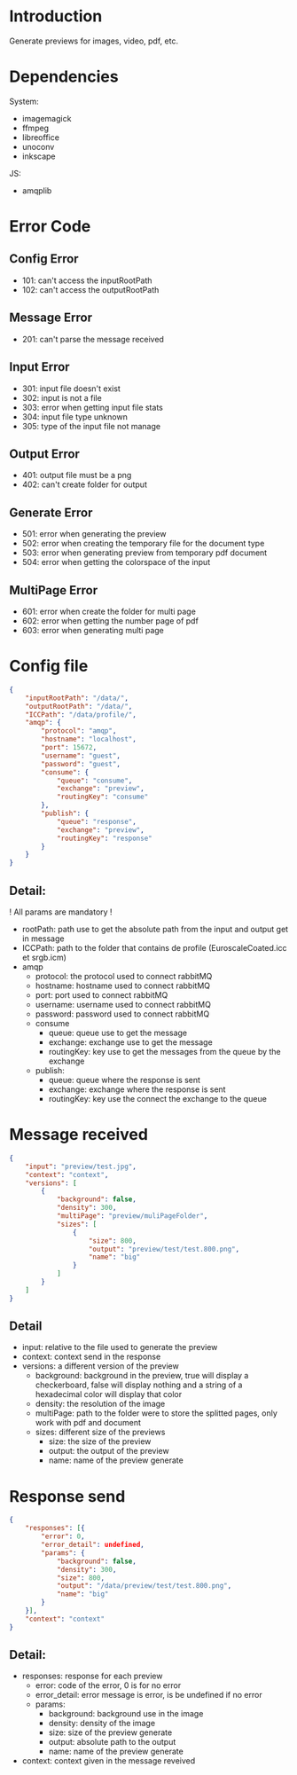# Introduction

Generate previews for images, video, pdf, etc.

# Dependencies

System:
- imagemagick
- ffmpeg
- libreoffice
- unoconv
- inkscape

JS: 
- amqplib

# Error Code

## Config Error
- 101: can't access the inputRootPath
- 102: can't access the outputRootPath

## Message Error
- 201: can't parse the message received

## Input Error
- 301: input file doesn't exist
- 302: input is not a file
- 303: error when getting input file stats
- 304: input file type unknown
- 305: type of the input file not manage

## Output Error
- 401: output file must be a png
- 402: can't create folder for output

## Generate Error
- 501: error when generating the preview
- 502: error when creating the temporary file for the document type
- 503: error when generating preview from temporary pdf document
- 504: error when getting the colorspace of the input

## MultiPage Error
- 601: error when create the folder for multi page
- 602: error when getting the number page of pdf
- 603: error when generating multi page

# Config file 

```JSON
{
    "inputRootPath": "/data/",
    "outputRootPath": "/data/",
    "ICCPath": "/data/profile/",
    "amqp": {
        "protocol": "amqp",
        "hostname": "localhost",
        "port": 15672,
        "username": "guest",
        "password": "guest",
        "consume": {
            "queue": "consume",
            "exchange": "preview",
            "routingKey": "consume"
        },
        "publish": {
            "queue": "response",
            "exchange": "preview",
            "routingKey": "response"
        }
    }
}
```

## Detail: 

! All params are mandatory !

- rootPath: path use to get the absolute path from the input and output get in message
- ICCPath: path to the folder that contains de profile (EuroscaleCoated.icc et srgb.icm)
- amqp
    - protocol: the protocol used to connect rabbitMQ
    - hostname: hostname used to connect rabbitMQ
    - port: port used to connect rabbitMQ
    - username: username used to connect rabbitMQ
    - password: password used to connect rabbitMQ
    - consume
        - queue: queue use to get the message 
        - exchange: exchange use to get the message
        - routingKey: key use to get the messages from the queue by the exchange 
    - publish:
        - queue: queue where the response is sent
        - exchange: exchange where the response is sent
        - routingKey: key use the connect the exchange to the queue


# Message received

```JSON
{
    "input": "preview/test.jpg",
    "context": "context",
    "versions": [
        {
            "background": false,
            "density": 300,
            "multiPage": "preview/muliPageFolder",
            "sizes": [
                {
                    "size": 800,
                    "output": "preview/test/test.800.png",
                    "name": "big"
                }
            ]
        }
    ]
}
```

## Detail

- input: relative to the file used to generate the preview
- context: context send in the response
- versions: a different version of the preview 
    - background: background in the preview, true will display a checkerboard, false will display nothing and a string of a hexadecimal color will display that color
    - density: the resolution of the image
    - multiPage: path to the folder were to store the splitted pages, only work with pdf and document
    - sizes: different size of the previews
        - size: the size of the preview
        - output: the output of the preview
        - name: name of the preview generate

# Response send

```JSON
{
    "responses": [{
        "error": 0,
        "error_detail": undefined, 
        "params": {
            "background": false,
            "density": 300,
            "size": 800,
            "output": "/data/preview/test/test.800.png",
            "name": "big"
        }
    }],
    "context": "context"
}
```

## Detail: 
- responses: response for each preview
    - error: code of the error, 0 is for no error
    - error_detail: error message is error, is be undefined if no error
    - params:
        - background: background use in the image
        - density: density of the image
        - size: size of the preview generate
        - output: absolute path to the output
        - name: name of the preview generate 
- context: context given in the message reveived